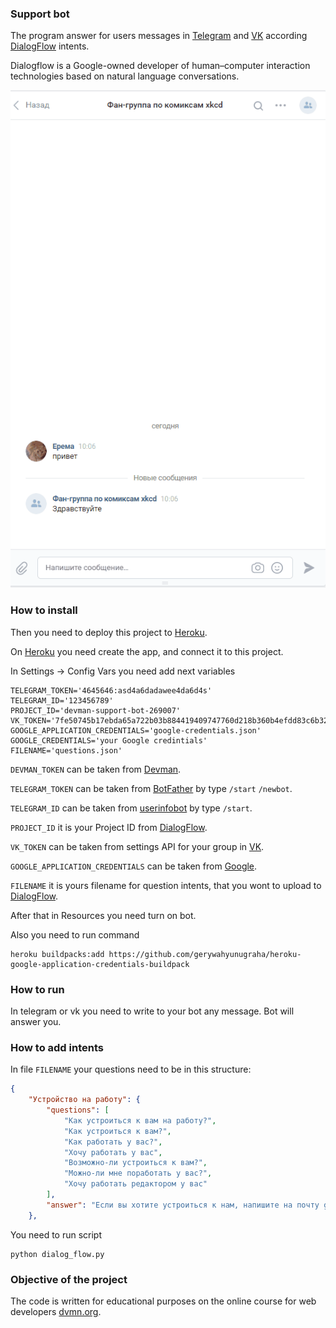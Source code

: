 ### Support bot

The program answer for users messages in [Telegram](https://telegram.org/) and [VK](https://vk.com/) according [DialogFlow](https://dialogflow.cloud.google.com/) intents.

Dialogflow is a Google-owned developer of human–computer interaction technologies based on natural language conversations.

![](https://github.com/NecrOctopuS/support_bot/blob/master/Bot.gif)
 
### How to install

Then you need to deploy this project to [Heroku](https://heroku.com/).

On [Heroku](https://heroku.com/) you need create the app, and connect it to this project.

In Settings -> Config Vars you need add next variables

```text
TELEGRAM_TOKEN='4645646:asd4a6dadawee4da6d4s'
TELEGRAM_ID='123456789'
PROJECT_ID='devman-support-bot-269007'
VK_TOKEN='7fe50745b17ebda65a722b03b884419409747760d218b360b4efdd83c6b32b3fca86f05a4f1d52029fe81'
GOOGLE_APPLICATION_CREDENTIALS='google-credentials.json'
GOOGLE_CREDENTIALS='your Google credintials'
FILENAME='questions.json'
```
`DEVMAN_TOKEN` can be taken from [Devman](https://dvmn.org/api/docs/).

`TELEGRAM_TOKEN` can be taken from [BotFather](https://telegram.me/BotFather) by type `/start`
`/newbot`.

`TELEGRAM_ID` can be taken from [userinfobot](https://telegram.me/userinfobot) by type `/start`.

`PROJECT_ID` it is your Project ID from [DialogFlow](https://dialogflow.cloud.google.com/).

`VK_TOKEN` can be taken from settings API for your group in [VK](https://vk.com/).

`GOOGLE_APPLICATION_CREDENTIALS` can be taken from [Google](https://cloud.google.com/docs/authentication/getting-started).

`FILENAME` it is yours filename for question intents, that you wont to upload to [DialogFlow](https://dialogflow.cloud.google.com/).

After that in Resources you need turn on bot.

Also you need to run command
```
heroku buildpacks:add https://github.com/gerywahyunugraha/heroku-google-application-credentials-buildpack
```

### How to run

In telegram or vk you need to write to your bot any message.
Bot will answer you.

### How to add intents

In file `FILENAME` your questions need to be in this structure:
```json
{
    "Устройство на работу": {
        "questions": [
            "Как устроиться к вам на работу?",
            "Как устроиться к вам?",
            "Как работать у вас?",
            "Хочу работать у вас",
            "Возможно-ли устроиться к вам?",
            "Можно-ли мне поработать у вас?",
            "Хочу работать редактором у вас"
        ],
        "answer": "Если вы хотите устроиться к нам, напишите на почту game-of-verbs@gmail.com мини-эссе о себе и прикрепите ваше портфолио."
    },
```
You need to run script
```commandline
python dialog_flow.py
```

### Objective of the project

The code is written for educational purposes on the online course for web developers [dvmn.org](https://dvmn.org/).